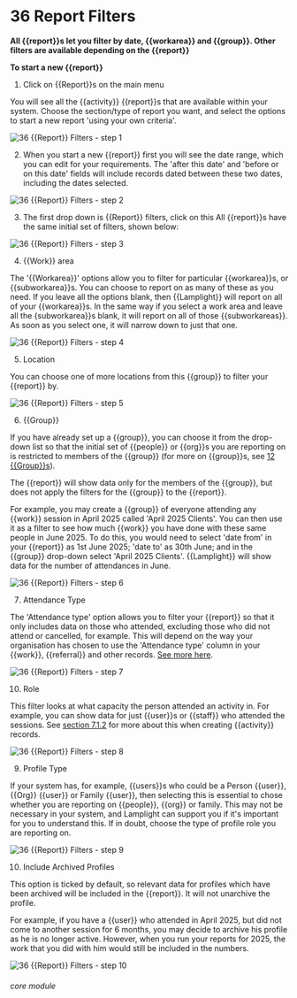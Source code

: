 # 36 Report Filters

**All {{report}}s let you filter by date, {{workarea}} and {{group}}. Other filters are available depending on the {{report}}**

**To start a new {{report}}**

1. Click on {{Report}}s on the main menu

You will see all the {{activity}} {{report}}s that are available within your system. Choose the section/type of report you want, and select the options to start a new report 'using your own criteria'.

![36 {{Report}} Filters - step 1](36_Report_Filters_im_1.png)

2. When you start a new {{report}} first you will see the date range, which you can edit for your requirements. The 'after this date' and 'before or on this date' fields will include records dated between these two dates, including the dates selected.

![36 {{Report}} Filters - step 2](36_Report_Filters_im_2.png)

3. The first drop down is {{Report}} filters, click on this
All {{report}}s have the same initial set of filters, shown below:

![36 {{Report}} Filters - step 3](36_Report_Filters_im_3.png)

4. {{Work}} area

The '{{Workarea}}' options allow you to filter for particular {{workarea}}s, or {{subworkarea}}s. You can choose to report on as many of these as you need. If you leave all the options blank, then {{Lamplight}} will report on all of your {{workarea}}s. In the same way if you select a work area and leave all the {subworkarea}}s blank, it will report on all of those {{subworkareas}}. As soon as you select one, it will narrow down to just that one.

![36 {{Report}} Filters - step 4](36_Report_Filters_im_4.png)

5. Location

You can choose one of more locations from this {{group}} to filter your {{report}} by.

![36 {{Report}} Filters - step 5](36_Report_Filters_im_5.png)

6. {{Group}}

If you have already set up a {{group}}, you can choose it from the drop-down list so that the initial set of {{people}} or {{org}}s you are reporting on is restricted to members of the {{group}} (for more on {{group}}s, see [12 {{Group}}s](/help/index/p/12)).

The {{report}} will show data only for the members of the {{group}}, but does not apply the filters for the {{group}} to the {{report}}. 

For example, you may create a {{group}} of everyone attending any {{work}} session in April 2025 called 'April 2025 Clients'. You can then use it as a filter to see how much {{work}} you have done with these same people in June 2025. To do this, you would need to select 'date from' in your {{report}} as 1st June 2025; 'date to' as 30th June; and in the {{group}} drop-down select 'April 2025 Clients'. {{Lamplight}} will show data for the number of attendances in June.

![36 {{Report}} Filters - step 6](36_Report_Filters_im_6.png)

7. Attendance Type

The 'Attendance type' option allows you to filter your {{report}} so that it only includes data on those who attended, excluding those who did not attend or cancelled, for example. This will depend on the way your organisation has chosen to use the 'Attendance type' column in your {{work}}, {{referral}} and other records. [See more here](/help/index/p/7.1.2).

![36 {{Report}} Filters - step 7](36_Report_Filters_im_7.png)

10. Role

This filter looks at what capacity the person attended an activity in. For example, you can show data for just {{user}}s or {{staff}} who attended the sessions.  See [section 7.1.2](/help/index/p/7.1.2) for more about this when creating {{activity}} records.

![36 {{Report}} Filters - step 8](36_Report_Filters_im_8.png)

9. Profile Type

If your system has, for example, {{users}}s who could be a Person {{user}}, {{Org}} {{user}} or Family {{user}}, then selecting this is essential to chose whether you are reporting on {{people}}, {{org}} or family. This may not be necessary in your system, and Lamplight can support you if it's important for you to understand this. If in doubt, choose the type of profile role you are reporting on.

![36 {{Report}} Filters - step 9](36_Report_Filters_im_9.png)

10. Include Archived Profiles

This option is ticked by default, so relevant data for profiles which have been archived will be included in the {{report}}. It will not unarchive the profile.

For example, if you have a {{user}} who attended in April 2025, but did not come to another session for 6 months, you may decide to archive his profile as he is no longer active. However, when you run your reports for 2025, the work that you did with him would still be included in the numbers.

![36 {{Report}} Filters - step 10](36_Report_Filters_im_10.png)


###### core module
